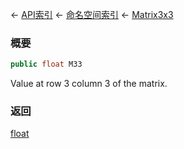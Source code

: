 ← [API索引](Api-Index) ← [命名空间索引](Namespace-Index) ← [Matrix3x3](VRageMath.Matrix3x3)

### 概要

```csharp
public float M33
```

Value at row 3 column 3 of the matrix.

### 返回

[float](https://docs.microsoft.com/en-us/dotnet/api/System.Single?view=netframework-4.6)

